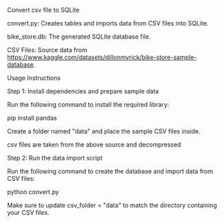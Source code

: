 Convert csv file to SQLite

convert.py: Creates tables and imports data from CSV files into SQLite.

bike_store.db: The generated SQLite database file.

CSV Files: Source data from https://www.kaggle.com/datasets/dillonmyrick/bike-store-sample-database.

Usage Instructions

Step 1: Install dependencies and prepare sample data

Run the following command to install the required library:

pip install pandas

Create a folder named "data" and place the sample CSV files inside.

csv files are taken from the above source and decompressed

Step 2: Run the data import script

Run the following command to create the database and import data from CSV files:

python convert.py

Make sure to update csv_folder = "data" to match the directory containing your CSV files.


